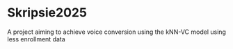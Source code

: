 # Skripsie2025
A project aiming to achieve voice conversion using the kNN-VC model using less enrollment data 
